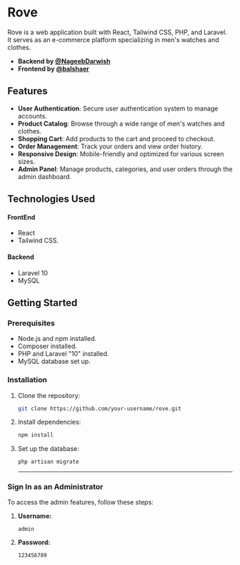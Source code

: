 # Rove

Rove is a web application built with React, Tailwind CSS, PHP, and Laravel. It serves as an e-commerce platform specializing in men's watches and clothes.

- **Backend by [@NageebDarwish](https://github.com/NageebDarwish)**
- **Frontend by [@balshaer](https://github.com/balshaer)**

## Features

- **User Authentication**: Secure user authentication system to manage accounts.
- **Product Catalog**: Browse through a wide range of men's watches and clothes.
- **Shopping Cart**: Add products to the cart and proceed to checkout.
- **Order Management**: Track your orders and view order history.
- **Responsive Design**: Mobile-friendly and optimized for various screen sizes.
- **Admin Panel**: Manage products, categories, and user orders through the admin dashboard.

## Technologies Used

#### FrontEnd

- React
- Tailwind CSS.

#### Backend

- Laravel 10
- MySQL

## Getting Started

### Prerequisites

- Node.js and npm installed.
- Composer installed.
- PHP and Laravel "10" installed.
- MySQL database set up.

### Installation

1. Clone the repository:

   ```bash
   git clone https://github.com/your-username/rove.git
   ```

1. Install dependencies:

   ```bash
   npm install
   ```

1. Set up the database:

   ```bash
   php artisan migrate
   ```

   <hr/>

### Sign In as an Administrator

To access the admin features, follow these steps:

1. **Username:**

   ```plaintext
   admin
   ```

1. **Password:**

   ```plaintext
   123456789
   ```
